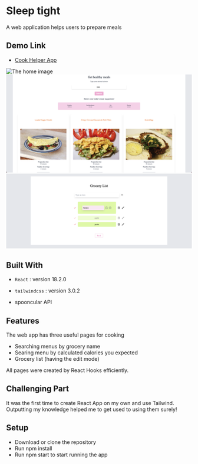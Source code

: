 # Sleep tight

A web application helps users to prepare meals

## Demo Link

- [Cook Helper App](https://sleeptight.vercel.app/)

![The home image](./Home.png)
![Search image](./Calories.png)
![Grocery image](./Grocerylist.png)

## Built With

- `React` : version 18.2.0
- `tailwindcss` : version 3.0.2

- spooncular API

## Features

The web app has three useful pages for cooking

- Searching menus by grocery name
- Searing menu by calculated calories you expected
- Grocery list (having the edit mode)

All pages were created by React Hooks efficiently.

## Challenging Part

It was the first time to create React App on my own and use Tailwind. Outputting my knowledge helped me to get used to using them surely!

## Setup

- Download or clone the repository
- Run npm install
- Run npm start to start running the app
